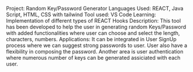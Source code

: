 Project: Random Key/Password Generator
Languages Used: REACT, Java Script, HTML, CSS with tailwind
Tool used: VS Code
Learning: Implementation of different types of REACT Hooks
Description:
This tool has been developed to help the user in generating random Keys/Password with added functionalities where user can choose and select the length, characters, numbers.
Applications:
It can be integrated in User SignUp process where we can suggest strong passwords to user. User also have a flexibility in composing the password.
Another area is user authentication where numerous number of keys can be generated assiciated with each user.
